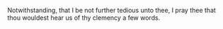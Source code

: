 Notwithstanding, that I be not further tedious unto thee, I pray thee that thou wouldest hear us of thy clemency a few words.
